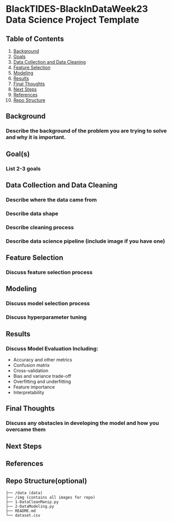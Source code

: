 # BlackTIDES-BlackInDataWeek23 Data Science Project Template

## Table of Contents
1. [Background](#background)
2. [Goals](#goals)
3. [Data Collection and Data Cleaning](#DataCollectionandDataCleaning)
4. [Feature Selection](#FeatureSelection)
5. [Modeling](#modeling)
6. [Results](#Results)
7. [Final Thoughts](#FinalThoughts)
8. [Next Steps](#NextSteps)
9. [References](#References)
10. [Repo Structure](#repo)


<a name="background"/>

## Background
### Describe the background of the problem you are trying to solve and why it is important. 

<a name="goals"/>

## Goal(s)
### List 2-3 goals

<a name="DataCollectionandDataCleaning"/>

## Data Collection and Data Cleaning
### Describe where the data came from
### Describe data shape
### Describe cleaning process
### Describe data science pipeline (include image if you have one)

<a name="FeatureSelection"/>

## Feature Selection
### Discuss feature selection process 

<a name="modeling"/>

## Modeling
### Discuss model selection process
### Discuss hyperparameter tuning 

<a name="Results"/>

## Results
### Discuss Model Evaluation Including:
- Accuracy and other metrics
- Confusion matrix
- Cross-validation
- Bias and variance trade-off
- Overfitting and underfitting
- Feature importance
- Interpretability

<a name="FinalThoughts"/>

## Final Thoughts
### Discuss any obstacles in developing the model and how you overcame them

<a name="NextSteps"/>

## Next Steps

<a name="References"/>

## References

<a name="repo"/>

## Repo Structure(optional)
```
├── /data (data)
├── /img (contains all images for repo)
├── 1-DataCleanManip.py
├── 2-DataModeling.py
├── README.md
└── dataset.csv


